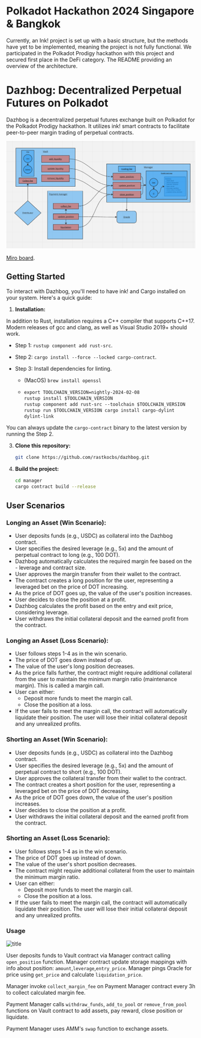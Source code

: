 # Polkadot Hackathon 2024 Singapore & Bangkok

Currently, an Ink! project is set up with a basic structure, but the methods have yet to be implemented, meaning the project is not fully functional. We participated in the Polkadot Prodigy hackathon with this project and secured first place in the DeFi category. The README providing an overview of the architecture.

# Dazhbog: Decentralized Perpetual Futures on Polkadot

Dazhbog is a decentralized perpetual futures exchange built on Polkadot for the Polkadot Prodigy hackathon. It utilizes ink! smart contracts to facilitate peer-to-peer margin trading of perpetual contracts.

![title](images/architectureOverview.png)

[Miro board](https://miro.com/app/board/uXjVKDOV49s=/?share_link_id=628179226125).

## Getting Started

To interact with Dazhbog, you'll need to have ink! and Cargo installed on your system. Here's a quick guide:

1. **Installation:**

In addition to Rust, installation requires a C++ compiler that supports C++17.
Modern releases of gcc and clang, as well as Visual Studio 2019+ should work.

-   Step 1: `rustup component add rust-src`.

-   Step 2: `cargo install --force --locked cargo-contract`.

-   Step 3: Install dependencies for linting.

    -   (MacOS) `brew install openssl`
    -   ```
        export TOOLCHAIN_VERSION=nightly-2024-02-08
        rustup install $TOOLCHAIN_VERSION
        rustup component add rust-src --toolchain $TOOLCHAIN_VERSION
        rustup run $TOOLCHAIN_VERSION cargo install cargo-dylint dylint-link
        ```
You can always update the `cargo-contract` binary to the latest version by running the Step 2.

3. **Clone this repository:**

   ```bash
   git clone https://github.com/rastkocbs/dazhbog.git

4. **Build the project:**

   ```bash
   cd manager
   cargo contract build --release

## User Scenarios

### Longing an Asset (Win Scenario):

- User deposits funds (e.g., USDC) as collateral into the Dazhbog contract.
- User specifies the desired leverage (e.g., 5x) and the amount of perpetual contract to long (e.g., 100 DOT).
- Dazhbog automatically calculates the required margin fee based on the - leverage and contract size.
- User approves the margin transfer from their wallet to the contract.
- The contract creates a long position for the user, representing a leveraged bet on the price of DOT increasing.
- As the price of DOT goes up, the value of the user's position increases.
- User decides to close the position at a profit.
- Dazhbog calculates the profit based on the entry and exit price, considering leverage.
- User withdraws the initial collateral deposit and the earned profit from the contract.

### Longing an Asset (Loss Scenario):

- User follows steps 1-4 as in the win scenario.
- The price of DOT goes down instead of up.
- The value of the user's long position decreases.
- As the price falls further, the contract might require additional collateral from the user to maintain the minimum margin ratio (maintenance margin). This is called a margin call.
- User can either:
    - Deposit more funds to meet the margin call.
    - Close the position at a loss.
- If the user fails to meet the margin call, the contract will automatically liquidate their position. The user will lose their initial collateral deposit and any unrealized profits.

### Shorting an Asset (Win Scenario):

- User deposits funds (e.g., USDC) as collateral into the Dazhbog contract.
- User specifies the desired leverage (e.g., 5x) and the amount of perpetual contract to short (e.g., 100 DOT).
- User approves the collateral transfer from their wallet to the contract.
- The contract creates a short position for the user, representing a leveraged bet on the price of DOT decreasing.
- As the price of DOT goes down, the value of the user's position increases.
- User decides to close the position at a profit.
- User withdraws the initial collateral deposit and the earned profit from the contract.

### Shorting an Asset (Loss Scenario):

- User follows steps 1-4 as in the win scenario.
- The price of DOT goes up instead of down.
- The value of the user's short position decreases.
- The contract might require additional collateral from the user to maintain the minimum margin ratio.
- User can either:
    - Deposit more funds to meet the margin call.
    - Close the position at a loss.
- If the user fails to meet the margin call, the contract will automatically liquidate their position. The user will lose their initial collateral deposit and any unrealized profits. 


### Usage

![title](images/contractCalls.png)

User deposits funds to Vault contract via Manager contract calling `open_position` function. Manager contract update storage mappings with info about position: `amount`,`leverage`,`entry_price`. Manager pings Oracle for price using `get_price` and calculate `liquidation_price`. 

Manager invoke `collect_margin_fee` on Payment Manager contract every 3h to collect calculated margin fee. 

Payment Manager calls `withdraw_funds`, `add_to_pool` or `remove_from_pool` functions on Vault contract to add assets, pay reward, close position or liquidate.

Payment Manager uses AMM's `swap` function to exchange assets.
